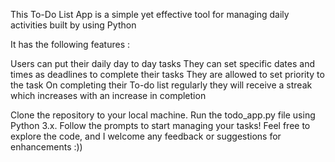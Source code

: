 This To-Do List App is a simple yet effective tool for managing daily activities built by using Python

It has the following features :

Users can put their daily day to day tasks
They can set specific dates and times as deadlines to complete their tasks
They are allowed to set priority to the task
On completing their To-do list regularly they will receive a streak which increases with an increase in completion


Clone the repository to your local machine.
Run the todo_app.py file using Python 3.x.
Follow the prompts to start managing your tasks!
Feel free to explore the code, and I welcome any feedback or suggestions for enhancements :))
